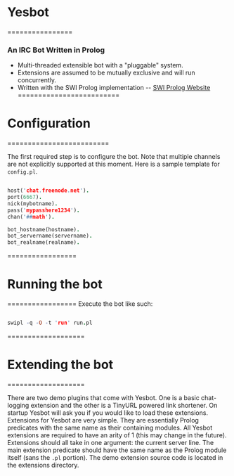 # Yesbot
================
### An IRC Bot Written in Prolog

* Multi-threaded extensible bot with a "pluggable" system.
* Extensions are assumed to be mutually exclusive and will run concurrently.
* Written with the SWI Prolog implementation  -- [SWI Prolog Website](http://www.swi-prolog.org/)
=========================
# Configuration
=========================

The first required step is to configure the bot. Note that multiple channels are not explicitly supported
at this moment. Here is a sample template for `config.pl`.

```prolog

host('chat.freenode.net').
port(6667).
nick(mybotname).
pass('mypasshere1234').
chan('##math').

bot_hostname(hostname).
bot_servername(servername).
bot_realname(realname).

```

=================
# Running the bot
=================
Execute the bot like such:
```prolog

swipl -q -O -t 'run' run.pl
```
===================
# Extending the bot
===================

There are two demo plugins that come with Yesbot. One is a basic chat-logging extension
and the other is a TinyURL powered link shortener. On startup Yesbot will ask you if you would
like to load these extensions. Extensions for Yesbot are very simple. They are essentially
Prolog predicates with the same name as their containing modules. All Yesbot extensions 
are required to have an arity of 1 (this may change in the future). Extensions should all take in 
one argument: the current server line. The main extension predicate should have the same
name as the Prolog module itself (sans the `.pl` portion). The demo extension source code is
located in the extensions directory.
